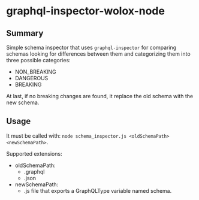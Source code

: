 # graphql-inspector-wolox-node

## Summary
Simple schema inspector that uses `graphql-inspector` for comparing schemas looking for differences between them and categorizing them into three possible categories:
* NON_BREAKING
* DANGEROUS
* BREAKING

At last, if no breaking changes are found, it replace the old schema with the new schema.
## Usage
It must be called with: `node schema_inspector.js <oldSchemaPath> <newSchemaPath>`.

Supported extensions: 
* oldSchemaPath:
  * .graphql
  * .json
* newSchemaPath:
  * .js file that exports a GraphQLType variable named schema.
